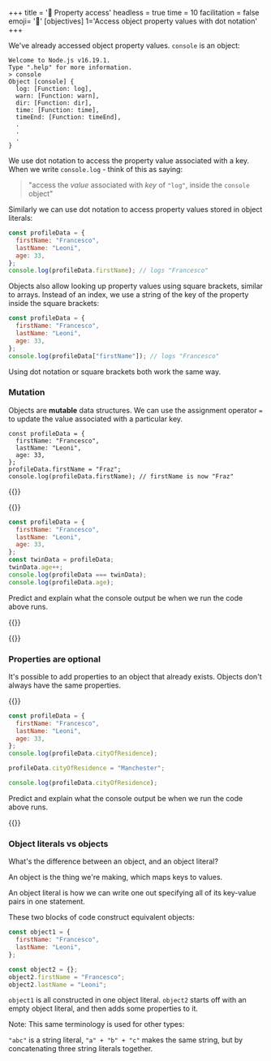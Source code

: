 +++
title = '🚪 Property access'
headless = true
time = 10
facilitation = false
emoji= '🧩'
[objectives]
    1='Access object property values with dot notation'
+++

We've already accessed object property values. `console` is an object:

```console
Welcome to Node.js v16.19.1.
Type ".help" for more information.
> console
Object [console] {
  log: [Function: log],
  warn: [Function: warn],
  dir: [Function: dir],
  time: [Function: time],
  timeEnd: [Function: timeEnd],
  .
  .
  .
}
```

We use dot notation to access the property value associated with a key.
When we write `console.log` - think of this as saying:

> "access the _value_ associated with _key_ of `"log"`, inside the `console` object"

Similarly we can use dot notation to access property values stored in object literals:

```js
const profileData = {
  firstName: "Francesco",
  lastName: "Leoni",
  age: 33,
};
console.log(profileData.firstName); // logs "Francesco"
```

Objects also allow looking up property values using square brackets, similar to arrays. Instead of an index, we use a string of the key of the property inside the square brackets:

```js
const profileData = {
  firstName: "Francesco",
  lastName: "Leoni",
  age: 33,
};
console.log(profileData["firstName"]); // logs "Francesco"
```

Using dot notation or square brackets both work the same way.

### Mutation

Objects are **mutable** data structures. We can use the assignment operator `=` to update the value associated with a particular key.

```js{linenos=table,hl_lines=["6"],linenostart=1}
const profileData = {
  firstName: "Francesco",
  lastName: "Leoni",
  age: 33,
};
profileData.firstName = "Fraz";
console.log(profileData.firstName); // firstName is now "Fraz"
```

{{<tabs name="Exercises">}}

{{<tab name="Predict and explain 💬 🧠">}}

```js
const profileData = {
  firstName: "Francesco",
  lastName: "Leoni",
  age: 33,
};
const twinData = profileData;
twinData.age++;
console.log(profileData === twinData);
console.log(profileData.age);
```

Predict and explain what the console output be when we run the code above runs.

{{</tab>}}

{{</tabs>}}

### Properties are optional

It's possible to add properties to an object that already exists. Objects don't always have the same properties.

{{<tab name="Predict and explain 💬 🧠">}}

```js
const profileData = {
  firstName: "Francesco",
  lastName: "Leoni",
  age: 33,
};
console.log(profileData.cityOfResidence);

profileData.cityOfResidence = "Manchester";

console.log(profileData.cityOfResidence);
```

Predict and explain what the console output be when we run the code above runs.

{{</tab>}}

### Object literals vs objects

What's the difference between an object, and an object literal?

An object is the thing we're making, which maps keys to values.

An object literal is how we can write one out specifying all of its key-value pairs in one statement.

These two blocks of code construct equivalent objects:

```js
const object1 = {
  firstName: "Francesco",
  lastName: "Leoni",
};

const object2 = {};
object2.firstName = "Francesco";
object2.lastName = "Leoni";
```

`object1` is all constructed in one object literal.
`object2` starts off with an empty object literal, and then adds some properties to it.

Note: This same terminology is used for other types:

`"abc"` is a string literal, `"a" + "b" + "c"` makes the same string, but by concatenating three string literals together.
